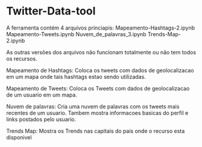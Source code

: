 # Twitter-Data-tool

A ferramenta contém 4 arquivos princiapis:
Mapeamento-Hashtags-2.ipynb
Mapeamento-Tweets.ipynb
Nuvem_de_palavras_3.ipynb
Trends-Map-2.ipynb

As outras versões dos arquivos não funcionam totalmente ou não tem todos os recursos.

Mapeamento de Hashtags:
Coloca os tweets com dados de geolocalizacao em um mapa onde tais hashtags estao sendo utilizadas.

Mapeamento de Tweets:
Coloca os Tweets com dados de geolocalizacao de um usuario em um mapa.

Nuvem de palavras:
Cria uma nuvem de palavras com os tweets mais recentes de um usuario. Tambem mostra informacoes basicas do perfil e links postados pelo usuario.

Trends Map:
Mostra os Trends nas capitais do pais onde o recurso esta disponivel
